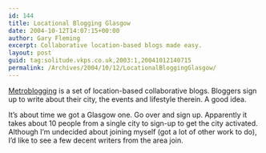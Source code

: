 ```yaml
---
id: 144
title: Locational Blogging Glasgow
date: 2004-10-12T14:07:15+00:00
author: Gary Fleming
excerpt: Collaborative location-based blogs made easy.
layout: post
guid: tag:solitude.vkps.co.uk,2003:1,20041012140715
permalink: /Archives/2004/10/12/LocationalBloggingGlasgow/
---
```

[Metroblogging](http://www.metroblogging.com/) is a set of location-based collaborative blogs. Bloggers sign up to write about their city, the events and lifestyle therein. A good idea.

It&#8217;s about time we got a Glasgow one. Go over and sign up. Apparently it takes about 10 people from a single city to sign-up to get the city activated. Although I&#8217;m undecided about joining myself (got a lot of other work to do), I&#8217;d like to see a few decent writers from the area join.
